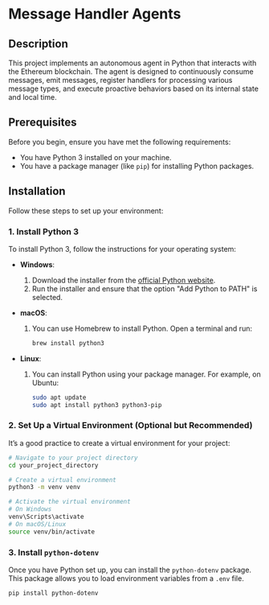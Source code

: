 # Message Handler Agents

## Description

This project implements an autonomous agent in Python that interacts with the Ethereum blockchain. The agent is designed to continuously consume messages, emit messages, register handlers for processing various message types, and execute proactive behaviors based on its internal state and local time.

## Prerequisites

Before you begin, ensure you have met the following requirements:

- You have Python 3 installed on your machine.
- You have a package manager (like `pip`) for installing Python packages.

## Installation

Follow these steps to set up your environment:

### 1. Install Python 3

To install Python 3, follow the instructions for your operating system:

- **Windows**:
  1. Download the installer from the [official Python website](https://www.python.org/downloads/).
  2. Run the installer and ensure that the option "Add Python to PATH" is selected.
  
- **macOS**:
  1. You can use Homebrew to install Python. Open a terminal and run:
     ```bash
     brew install python3
     ```

- **Linux**:
  1. You can install Python using your package manager. For example, on Ubuntu:
     ```bash
     sudo apt update
     sudo apt install python3 python3-pip
     ```

### 2. Set Up a Virtual Environment (Optional but Recommended)

It’s a good practice to create a virtual environment for your project:

```bash
# Navigate to your project directory
cd your_project_directory

# Create a virtual environment
python3 -m venv venv

# Activate the virtual environment
# On Windows
venv\Scripts\activate
# On macOS/Linux
source venv/bin/activate
```

### 3. Install `python-dotenv`

Once you have Python set up, you can install the `python-dotenv` package. This package allows you to load environment variables from a `.env` file.

```bash
pip install python-dotenv
```